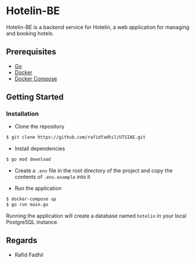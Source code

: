 # Hotelin-BE

Hotelin-BE is a backend service for Hotelin, a web application for managing and booking hotels.

## Prerequisites

- [Go](https://golang.org/dl/)
- [Docker](https://docs.docker.com/install/)
- [Docker Compose](https://docs.docker.com/compose/install/)

## Getting Started

### Installation

- Clone the repository

```bash
$ git clone https://github.com/rafidfadhil/UTSIAE.git
```

- Install dependencies

```bash
$ go mod download
```

- Create a `.env` file in the root directory of the project and copy the contents of `.env.example` into it

- Run the application

```bash
$ docker-compose up
$ go run main.go
```

Running the application will create a database named `hotelin` in your local PostgreSQL instance.

## Regards

- Rafid Fadhil
